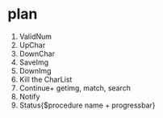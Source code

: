 # plan

<!-- 0. UI扁平化 逻辑流程化 布局绝对化 大小相对化 -->
1. ValidNum
2. UpChar
3. DownChar
4. SaveImg
5. DownImg
6. Kill the CharList
7. Continue+ getimg, match, search
8. Notify
9. Status{$procedure name + progressbar}
